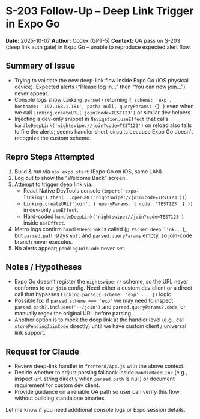 # S-203 Follow-Up – Deep Link Trigger in Expo Go

**Date:** 2025-10-07
**Author:** Codex (GPT-5)
**Context:** QA pass on S-203 (deep link auth gate) in Expo Go – unable to reproduce expected alert flow.

## Summary of Issue
- Trying to validate the new deep-link flow inside Expo Go (iOS physical device). Expected alerts (“Please log in…” then “You can now join…”) never appear.
- Console logs show `Linking.parse()` returning `{ scheme: 'exp', hostname: '192.168.1.181', path: null, queryParams: {} }` even when we call `Linking.createURL('join?code=TEST123')` or similar dev helpers.
- Injecting a dev-only snippet in `Navigation.useEffect` that calls `handleDeepLink('nightswipe://join?code=TEST123')` on reload also fails to fire the alerts; seems handler short-circuits because Expo Go doesn’t recognize the custom scheme.

## Repro Steps Attempted
1. Build & run via `npx expo start` (Expo Go on iOS, same LAN).
2. Log out to show the “Welcome Back” screen.
3. Attempt to trigger deep link via:
   - React Native DevTools console (`import('expo-linking').then(...openURL('nightswipe://join?code=TEST123'))`)
   - `Linking.createURL('join', { queryParams: { code: 'TEST123' } })` in dev-only `useEffect`.
   - Hard-coded `handleDeepLink('nightswipe://join?code=TEST123')` inside `useEffect`.
4. Metro logs confirm `handleDeepLink` is called (`📱 Parsed deep link...`), but `parsed.path` stays `null` and `parsed.queryParams` empty, so join-code branch never executes.
5. No alerts appear; `pendingJoinCode` never set.

## Notes / Hypotheses
- Expo Go doesn’t register the `nightswipe://` scheme, so the URL never conforms to our `join` config. Need either a custom dev client or a direct call that bypasses `Linking.parse({ scheme: 'exp' ... })` logic.
- Possible fix: if `parsed.scheme === 'exp'` we may need to inspect `parsed.path?.includes('--/join')` and `parsed.queryParams?.code`, or manually regex the original URL before parsing.
- Another option is to mock the deep link at the handler level (e.g., call `storePendingJoinCode` directly) until we have custom client / universal link support.

## Request for Claude
- Review deep-link handler in `frontend/App.js` with the above context.
- Decide whether to adjust parsing fallback inside `handleDeepLink` (e.g., inspect `url` string directly when `parsed.path` is null) or document requirement for custom dev client.
- Provide guidance on a reliable QA path so user can verify this flow without building standalone binaries.

Let me know if you need additional console logs or Expo session details.
